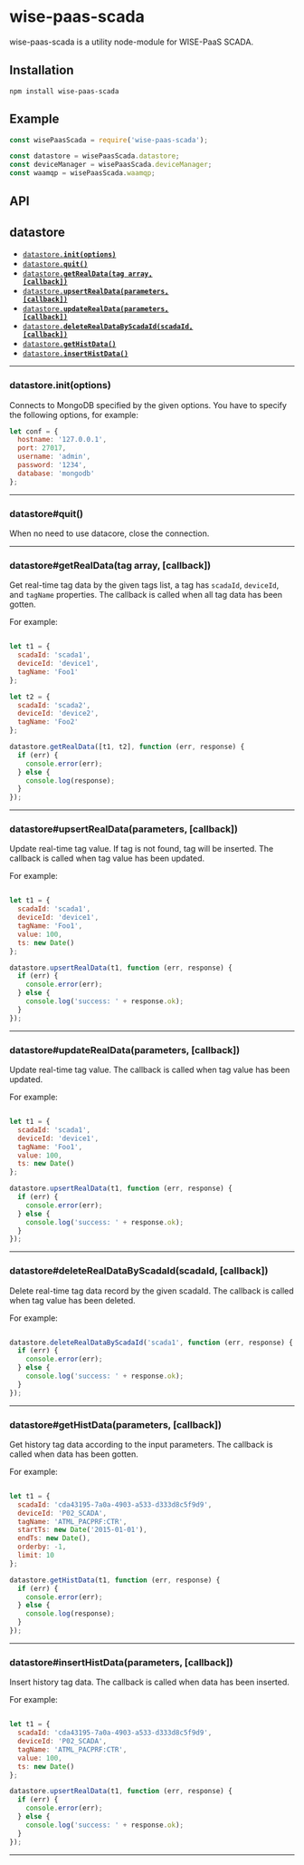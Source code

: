 # wise-paas-scada

wise-paas-scada is a utility node-module for WISE-PaaS SCADA.

## Installation

`npm install wise-paas-scada`

## Example

```js
const wisePaasScada = require('wise-paas-scada');

const datastore = wisePaasScada.datastore;
const deviceManager = wisePaasScada.deviceManager;
const waamqp = wisePaasScada.waamqp;

```

## API

<a name="datastore"></a>
## datastore

* <a href="#init"><code>datastore.<b>init(options)</b></code></a>
* <a href="#quit"><code>datastore.<b>quit()</b></code></a>
* <a href="#getRealData"><code>datastore.<b>getRealData(tag array, [callback])</b></code></a>
* <a href="#upsertRealData"><code>datastore.<b>upsertRealData(parameters, [callback])</b></code></a>
* <a href="#updateRealData"><code>datastore.<b>updateRealData(parameters, [callback])</b></code></a>
* <a href="#deleteRealDataByScadaId"><code>datastore.<b>deleteRealDataByScadaId(scadaId, [callback])</b></code></a>
* <a href="#getHistData"><code>datastore.<b>getHistData()</b></code></a>
* <a href="#insertHistData"><code>datastore.<b>insertHistData()</b></code></a>
-------------------------------------------------------

<a name="init"></a>
### datastore.init(options)

Connects to MongoDB specified by the given options.
You have to specify the following options, for example:

```js
let conf = {
  hostname: '127.0.0.1',
  port: 27017,
  username: 'admin',
  password: '1234',
  database: 'mongodb'
};
```

-------------------------------------------------------

<a name="quit"></a>
### datastore#quit()

When no need to use datacore, close the connection.

-------------------------------------------------------

<a name="getRealData"></a>
### datastore#getRealData(tag array, [callback])

Get real-time tag data by the given tags list, a tag has `scadaId`, `deviceId`, and `tagName` properties.
The callback is called when all tag data has been gotten.

For example:

```js

let t1 = {
  scadaId: 'scada1',
  deviceId: 'device1',
  tagName: 'Foo1'
};

let t2 = {
  scadaId: 'scada2',
  deviceId: 'device2',
  tagName: 'Foo2'
};

datastore.getRealData([t1, t2], function (err, response) {
  if (err) {
    console.error(err);
  } else {
    console.log(response);
  }
});

```

-------------------------------------------------------

<a name="upsertRealData"></a>
### datastore#upsertRealData(parameters, [callback])

Update real-time tag value. If tag is not found, tag will be inserted.
The callback is called when tag value has been updated.

For example:

```js

let t1 = {
  scadaId: 'scada1',
  deviceId: 'device1',
  tagName: 'Foo1',
  value: 100,
  ts: new Date()
};

datastore.upsertRealData(t1, function (err, response) {
  if (err) {
    console.error(err);
  } else {
    console.log('success: ' + response.ok);
  }
});

```

-------------------------------------------------------

<a name="updateRealData"></a>
### datastore#updateRealData(parameters, [callback])

Update real-time tag value.
The callback is called when tag value has been updated.

For example:

```js

let t1 = {
  scadaId: 'scada1',
  deviceId: 'device1',
  tagName: 'Foo1',
  value: 100,
  ts: new Date()
};

datastore.upsertRealData(t1, function (err, response) {
  if (err) {
    console.error(err);
  } else {
    console.log('success: ' + response.ok);
  }
});

```

-------------------------------------------------------

<a name="deleteRealDataByScadaId"></a>
### datastore#deleteRealDataByScadaId(scadaId, [callback])

Delete real-time tag data record by the given scadaId.
The callback is called when tag value has been deleted.

For example:

```js

datastore.deleteRealDataByScadaId('scada1', function (err, response) {
  if (err) {
    console.error(err);
  } else {
    console.log('success: ' + response.ok);
  }
});

```

-------------------------------------------------------

<a name="getHistData"></a>
### datastore#getHistData(parameters, [callback])

Get history tag data according to the input parameters.
The callback is called when data has been gotten.

For example:

```js

let t1 = {
  scadaId: 'cda43195-7a0a-4903-a533-d333d8c5f9d9',
  deviceId: 'P02_SCADA',
  tagName: 'ATML_PACPRF:CTR',
  startTs: new Date('2015-01-01'),
  endTs: new Date(),
  orderby: -1,
  limit: 10
};

datastore.getHistData(t1, function (err, response) {
  if (err) {
    console.error(err);
  } else {
    console.log(response);
  }
});

```

-------------------------------------------------------

<a name="insertHistData"></a>
### datastore#insertHistData(parameters, [callback])

Insert history tag data.
The callback is called when data has been inserted.

For example:

```js

let t1 = {
  scadaId: 'cda43195-7a0a-4903-a533-d333d8c5f9d9',
  deviceId: 'P02_SCADA',
  tagName: 'ATML_PACPRF:CTR',
  value: 100,
  ts: new Date()
};

datastore.upsertRealData(t1, function (err, response) {
  if (err) {
    console.error(err);
  } else {
    console.log('success: ' + response.ok);
  }
});

```

-------------------------------------------------------